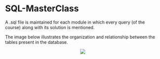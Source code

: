 # SQL-MasterClass

A .sql file is maintained for each module in which every query (of the course) along with its solution is mentioned.

The image below illustrates the organization and relationship between the tables present in the database.

<p align="center">
  <img src="https://github.com/iamdhruvsharma/SQL-MasterClass/blob/master/erd_correct.png">
</p>
